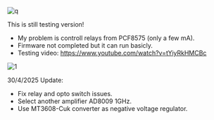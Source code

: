 

![q](https://github.com/user-attachments/assets/ce25b431-6d24-49e7-9251-946a20a0c16d)


This is still testing version!
- My problem is controll relays from PCF8575 (only a few mA).
- Firmware not completed but it can run basicly.
- Testing video: https://www.youtube.com/watch?v=tYiyRkHMCBc




![1](https://github.com/user-attachments/assets/fc26d262-b9cb-46e4-b034-022f818d29c1)





30/4/2025 Update:
- Fix relay and opto switch issues.
- Select another amplifier AD8009 1GHz.
- Use MT3608-Cuk converter as negative voltage regulator.
